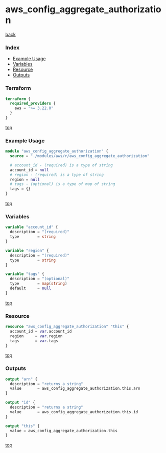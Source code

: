 # aws_config_aggregate_authorization

[back](../aws.md)

### Index

- [Example Usage](#example-usage)
- [Variables](#variables)
- [Resource](#resource)
- [Outputs](#outputs)

### Terraform

```terraform
terraform {
  required_providers {
    aws = ">= 3.22.0"
  }
}
```

[top](#index)

### Example Usage

```terraform
module "aws_config_aggregate_authorization" {
  source = "./modules/aws/r/aws_config_aggregate_authorization"

  # account_id - (required) is a type of string
  account_id = null
  # region - (required) is a type of string
  region = null
  # tags - (optional) is a type of map of string
  tags = {}
}
```

[top](#index)

### Variables

```terraform
variable "account_id" {
  description = "(required)"
  type        = string
}

variable "region" {
  description = "(required)"
  type        = string
}

variable "tags" {
  description = "(optional)"
  type        = map(string)
  default     = null
}
```

[top](#index)

### Resource

```terraform
resource "aws_config_aggregate_authorization" "this" {
  account_id = var.account_id
  region     = var.region
  tags       = var.tags
}
```

[top](#index)

### Outputs

```terraform
output "arn" {
  description = "returns a string"
  value       = aws_config_aggregate_authorization.this.arn
}

output "id" {
  description = "returns a string"
  value       = aws_config_aggregate_authorization.this.id
}

output "this" {
  value = aws_config_aggregate_authorization.this
}
```

[top](#index)
